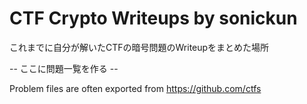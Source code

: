 # CTF Crypto Writeups  by sonickun
これまでに自分が解いたCTFの暗号問題のWriteupをまとめた場所

-- ここに問題一覧を作る --

Problem files are often exported from <https://github.com/ctfs>
